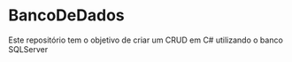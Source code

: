 # BancoDeDados
Este repositório tem o objetivo de criar um CRUD em C# utilizando o banco SQLServer 
